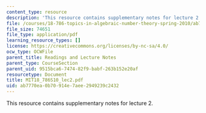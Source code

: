 ```yaml
---
content_type: resource
description: 'This resource contains supplementary notes for lecture 2. '
file: /courses/18-786-topics-in-algebraic-number-theory-spring-2010/ab7770ea0b70914e7aee2949239c2432_MIT18_786S10_lec2.pdf
file_size: 74651
file_type: application/pdf
learning_resource_types: []
license: https://creativecommons.org/licenses/by-nc-sa/4.0/
ocw_type: OCWFile
parent_title: Readings and Lecture Notes
parent_type: CourseSection
parent_uid: 9515bca6-7474-82f9-babf-263b152e20af
resourcetype: Document
title: MIT18_786S10_lec2.pdf
uid: ab7770ea-0b70-914e-7aee-2949239c2432
---
```

This resource contains supplementary notes for lecture 2. 